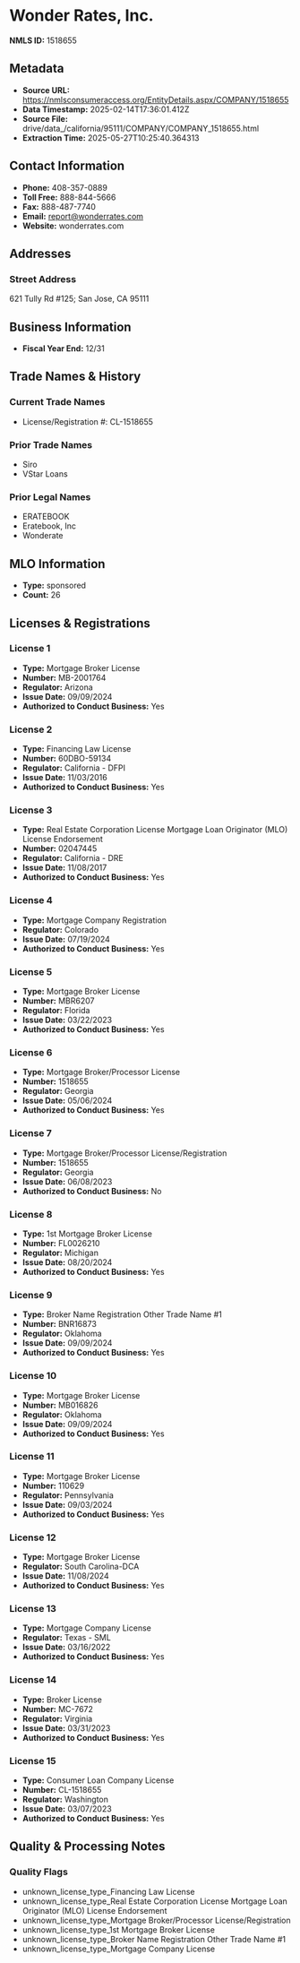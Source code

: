 # Wonder Rates, Inc.

**NMLS ID:** 1518655

## Metadata
- **Source URL:** https://nmlsconsumeraccess.org/EntityDetails.aspx/COMPANY/1518655
- **Data Timestamp:** 2025-02-14T17:36:01.412Z
- **Source File:** drive/data_/california/95111/COMPANY/COMPANY_1518655.html
- **Extraction Time:** 2025-05-27T10:25:40.364313

## Contact Information
- **Phone:** 408-357-0889
- **Toll Free:** 888-844-5666
- **Fax:** 888-487-7740
- **Email:** report@wonderrates.com
- **Website:** wonderrates.com

## Addresses
### Street Address
621 Tully Rd #125; San Jose, CA 95111

## Business Information
- **Fiscal Year End:** 12/31

## Trade Names & History
### Current Trade Names
- License/Registration #: CL-1518655

### Prior Trade Names
- Siro
- VStar Loans

### Prior Legal Names
- ERATEBOOK
- Eratebook, Inc
- Wonderate

## MLO Information
- **Type:** sponsored
- **Count:** 26

## Licenses & Registrations

### License 1
- **Type:** Mortgage Broker License
- **Number:** MB-2001764
- **Regulator:** Arizona
- **Issue Date:** 09/09/2024
- **Authorized to Conduct Business:** Yes

### License 2
- **Type:** Financing Law License
- **Number:** 60DBO-59134
- **Regulator:** California - DFPI
- **Issue Date:** 11/03/2016
- **Authorized to Conduct Business:** Yes

### License 3
- **Type:** Real Estate Corporation License Mortgage Loan Originator (MLO) License Endorsement
- **Number:** 02047445
- **Regulator:** California - DRE
- **Issue Date:** 11/08/2017
- **Authorized to Conduct Business:** Yes

### License 4
- **Type:** Mortgage Company Registration
- **Regulator:** Colorado
- **Issue Date:** 07/19/2024
- **Authorized to Conduct Business:** Yes

### License 5
- **Type:** Mortgage Broker License
- **Number:** MBR6207
- **Regulator:** Florida
- **Issue Date:** 03/22/2023
- **Authorized to Conduct Business:** Yes

### License 6
- **Type:** Mortgage Broker/Processor License
- **Number:** 1518655
- **Regulator:** Georgia
- **Issue Date:** 05/06/2024
- **Authorized to Conduct Business:** Yes

### License 7
- **Type:** Mortgage Broker/Processor License/Registration
- **Number:** 1518655
- **Regulator:** Georgia
- **Issue Date:** 06/08/2023
- **Authorized to Conduct Business:** No

### License 8
- **Type:** 1st Mortgage Broker License
- **Number:** FL0026210
- **Regulator:** Michigan
- **Issue Date:** 08/20/2024
- **Authorized to Conduct Business:** Yes

### License 9
- **Type:** Broker Name Registration Other Trade Name #1
- **Number:** BNR16873
- **Regulator:** Oklahoma
- **Issue Date:** 09/09/2024
- **Authorized to Conduct Business:** Yes

### License 10
- **Type:** Mortgage Broker License
- **Number:** MB016826
- **Regulator:** Oklahoma
- **Issue Date:** 09/09/2024
- **Authorized to Conduct Business:** Yes

### License 11
- **Type:** Mortgage Broker License
- **Number:** 110629
- **Regulator:** Pennsylvania
- **Issue Date:** 09/03/2024
- **Authorized to Conduct Business:** Yes

### License 12
- **Type:** Mortgage Broker License
- **Regulator:** South Carolina-DCA
- **Issue Date:** 11/08/2024
- **Authorized to Conduct Business:** Yes

### License 13
- **Type:** Mortgage Company License
- **Regulator:** Texas - SML
- **Issue Date:** 03/16/2022
- **Authorized to Conduct Business:** Yes

### License 14
- **Type:** Broker License
- **Number:** MC-7672
- **Regulator:** Virginia
- **Issue Date:** 03/31/2023
- **Authorized to Conduct Business:** Yes

### License 15
- **Type:** Consumer Loan Company License
- **Number:** CL-1518655
- **Regulator:** Washington
- **Issue Date:** 03/07/2023
- **Authorized to Conduct Business:** Yes

## Quality & Processing Notes
### Quality Flags
- unknown_license_type_Financing Law License
- unknown_license_type_Real Estate Corporation License Mortgage Loan Originator (MLO) License Endorsement
- unknown_license_type_Mortgage Broker/Processor License/Registration
- unknown_license_type_1st Mortgage Broker License
- unknown_license_type_Broker Name Registration Other Trade Name #1
- unknown_license_type_Mortgage Company License
